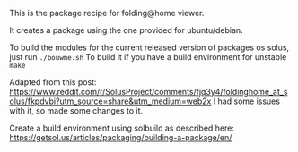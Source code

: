 This is the package recipe for folding@home viewer.

It creates a package using the one provided for ubuntu/debian.

To build the modules for the current released version of packages os solus, just run ```./bouwme.sh```
To build it if you have a build environment for unstable ```make```

Adapted from this post: https://www.reddit.com/r/SolusProject/comments/fjq3y4/foldinghome_at_solus/fkpdvbi?utm_source=share&utm_medium=web2x
I had some issues with it, so made some changes to it.

Create a build environment using solbuild as described here: https://getsol.us/articles/packaging/building-a-package/en/

